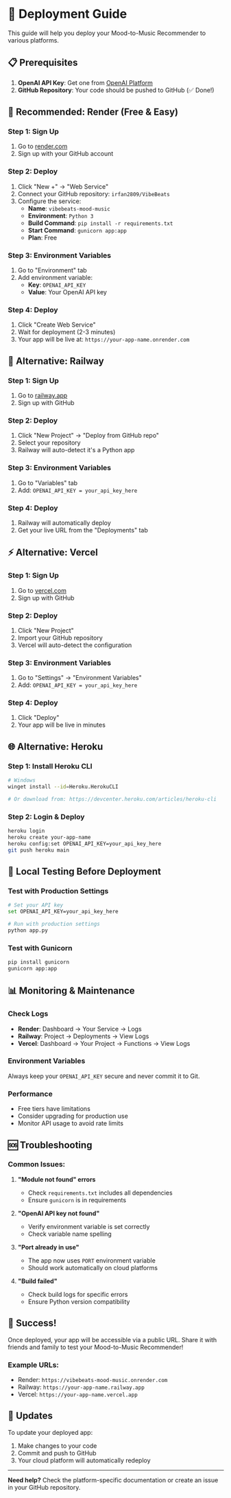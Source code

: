 # 🚀 Deployment Guide

This guide will help you deploy your Mood-to-Music Recommender to various platforms.

## 📋 Prerequisites

1. **OpenAI API Key**: Get one from [OpenAI Platform](https://platform.openai.com/api-keys)
2. **GitHub Repository**: Your code should be pushed to GitHub (✅ Done!)

## 🎯 Recommended: Render (Free & Easy)

### Step 1: Sign Up
1. Go to [render.com](https://render.com)
2. Sign up with your GitHub account

### Step 2: Deploy
1. Click "New +" → "Web Service"
2. Connect your GitHub repository: `irfan2809/VibeBeats`
3. Configure the service:
   - **Name**: `vibebeats-mood-music`
   - **Environment**: `Python 3`
   - **Build Command**: `pip install -r requirements.txt`
   - **Start Command**: `gunicorn app:app`
   - **Plan**: Free

### Step 3: Environment Variables
1. Go to "Environment" tab
2. Add environment variable:
   - **Key**: `OPENAI_API_KEY`
   - **Value**: Your OpenAI API key

### Step 4: Deploy
1. Click "Create Web Service"
2. Wait for deployment (2-3 minutes)
3. Your app will be live at: `https://your-app-name.onrender.com`

## 🚂 Alternative: Railway

### Step 1: Sign Up
1. Go to [railway.app](https://railway.app)
2. Sign up with GitHub

### Step 2: Deploy
1. Click "New Project" → "Deploy from GitHub repo"
2. Select your repository
3. Railway will auto-detect it's a Python app

### Step 3: Environment Variables
1. Go to "Variables" tab
2. Add: `OPENAI_API_KEY = your_api_key_here`

### Step 4: Deploy
1. Railway will automatically deploy
2. Get your live URL from the "Deployments" tab

## ⚡ Alternative: Vercel

### Step 1: Sign Up
1. Go to [vercel.com](https://vercel.com)
2. Sign up with GitHub

### Step 2: Deploy
1. Click "New Project"
2. Import your GitHub repository
3. Vercel will auto-detect the configuration

### Step 3: Environment Variables
1. Go to "Settings" → "Environment Variables"
2. Add: `OPENAI_API_KEY = your_api_key_here`

### Step 4: Deploy
1. Click "Deploy"
2. Your app will be live in minutes

## 🌐 Alternative: Heroku

### Step 1: Install Heroku CLI
```bash
# Windows
winget install --id=Heroku.HerokuCLI

# Or download from: https://devcenter.heroku.com/articles/heroku-cli
```

### Step 2: Login & Deploy
```bash
heroku login
heroku create your-app-name
heroku config:set OPENAI_API_KEY=your_api_key_here
git push heroku main
```

## 🔧 Local Testing Before Deployment

### Test with Production Settings
```bash
# Set your API key
set OPENAI_API_KEY=your_api_key_here

# Run with production settings
python app.py
```

### Test with Gunicorn
```bash
pip install gunicorn
gunicorn app:app
```

## 📊 Monitoring & Maintenance

### Check Logs
- **Render**: Dashboard → Your Service → Logs
- **Railway**: Project → Deployments → View Logs
- **Vercel**: Dashboard → Your Project → Functions → View Logs

### Environment Variables
Always keep your `OPENAI_API_KEY` secure and never commit it to Git.

### Performance
- Free tiers have limitations
- Consider upgrading for production use
- Monitor API usage to avoid rate limits

## 🆘 Troubleshooting

### Common Issues:

1. **"Module not found" errors**
   - Check `requirements.txt` includes all dependencies
   - Ensure `gunicorn` is in requirements

2. **"OpenAI API key not found"**
   - Verify environment variable is set correctly
   - Check variable name spelling

3. **"Port already in use"**
   - The app now uses `PORT` environment variable
   - Should work automatically on cloud platforms

4. **"Build failed"**
   - Check build logs for specific errors
   - Ensure Python version compatibility

## 🎉 Success!

Once deployed, your app will be accessible via a public URL. Share it with friends and family to test your Mood-to-Music Recommender!

### Example URLs:
- Render: `https://vibebeats-mood-music.onrender.com`
- Railway: `https://your-app-name.railway.app`
- Vercel: `https://your-app-name.vercel.app`

## 🔄 Updates

To update your deployed app:
1. Make changes to your code
2. Commit and push to GitHub
3. Your cloud platform will automatically redeploy

---

**Need help?** Check the platform-specific documentation or create an issue in your GitHub repository. 